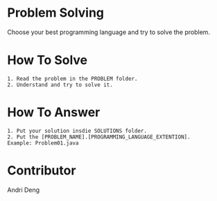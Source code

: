 # Problem Solving

Choose your best programming language and try to solve the problem.

# How To Solve

```
1. Read the problem in the PROBLEM folder.
2. Understand and try to solve it.
```

# How To Answer

```
1. Put your solution insdie SOLUTIONS folder.
2. Put the [PROBLEM_NAME].[PROGRAMMING_LANGUAGE_EXTENTION].
Example: Problem01.java
```

# Contributor

Andri Deng
